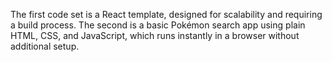 The first code set is a React template, designed for scalability and requiring a build process. The second is a basic Pokémon search app using plain HTML, CSS, and JavaScript, which runs instantly in a browser without additional setup.
